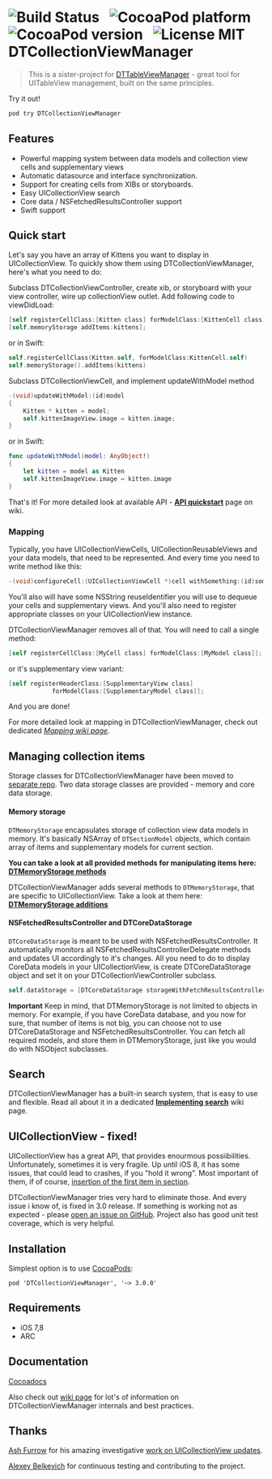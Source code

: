 ![Build Status](https://travis-ci.org/DenHeadless/DTCollectionViewManager.png?branch=master) &nbsp;
![CocoaPod platform](https://cocoapod-badges.herokuapp.com/p/DTCollectionViewManager/badge.svg) &nbsp;
![CocoaPod version](https://cocoapod-badges.herokuapp.com/v/DTCollectionViewManager/badge.svg) &nbsp;
![License MIT](https://go-shields.herokuapp.com/license-MIT-blue.png)
DTCollectionViewManager
=======================

> This is a sister-project for [DTTableViewManager](https://github.com/DenHeadless/DTTableViewManager) - great tool for UITableView management, built on the same principles.

Try it out! 

```bash
pod try DTCollectionViewManager
```

## Features

* Powerful mapping system between data models and collection view cells and supplementary views
* Automatic datasource and interface synchronization.
* Support for creating cells from XIBs or storyboards.
* Easy UICollectionView search 
* Core data / NSFetchedResultsController support
* Swift support

## Quick start

Let's say you have an array of Kittens you want to display in UICollectionView. To quickly show them using DTCollectionViewManager, here's what you need to do:

Subclass DTCollectionViewController, create xib, or storyboard with your view controller, wire up collectionView outlet. Add following code to viewDidLoad:

```objective-c
[self registerCellClass:[Kitten class] forModelClass:[KittenCell class]];
[self.memoryStorage addItems:kittens];
```
or in Swift:
```swift
self.registerCellClass(Kitten.self, forModelClass:KittenCell.self)
self.memoryStorage().addItems(kittens)
```

Subclass DTCollectionViewCell, and implement updateWithModel method
```objective-c
-(void)updateWithModel:(id)model
{
    Kitten * kitten = model;
    self.kittenImageView.image = kitten.image;
}
```
or in Swift:
```swift
func updateWithModel(model: AnyObject!)
{
    let kitten = model as Kitten
    self.kittenImageView.image = kitten.image
}
```

That's it! For more detailed look at available API - **[API quickstart](https://github.com/DenHeadless/DTCollectionViewManager/wiki/API-quickstart)** page on wiki.

### Mapping 

Typically, you have UICollectionViewCells, UICollectionReusableViews and your data models, that need to be represented. And every time you need to write method like this:
```objective-c
-(void)configureCell:(UICollectionViewCell *)cell withSomething:(id)something;
```

You'll also will have some NSString reuseIdentifier you will use to dequeue your cells and supplementary views. And you'll also need to register appropriate classes on your UICollectionView instance. 

DTCollectionViewManager removes all of that. You will need to call a single method:

```objective-c
[self registerCellClass:[MyCell class] forModelClass:[MyModel class]];
```

or it's supplementary view variant:

```objective-c
[self registerHeaderClass:[SupplementaryView class] 
            forModelClass:[SupplementaryModel class]];
```
And you are done! 

For more detailed look at mapping in DTCollectionViewManager, check out dedicated *[Mapping wiki page](https://github.com/DenHeadless/DTCollectionViewManager/wiki/Mapping-and-registration)*.

## Managing collection items

Storage classes for DTCollectionViewManager have been moved to [separate repo](https://github.com/DenHeadless/DTModelStorage). Two data storage classes are provided - memory and core data storage. 

#### Memory storage

`DTMemoryStorage` encapsulates storage of collection view data models in memory. It's basically NSArray of `DTSectionModel` objects, which contain array of items and supplementary models for current section.

**You can take a look at all provided methods for manipulating items here: [DTMemoryStorage methods](https://github.com/DenHeadless/DTModelStorage/blob/master/README.md#adding-items)**

DTCollectionViewManager adds several methods to `DTMemoryStorage`, that are specific to UICollectionView. Take a look at them here: **[DTMemoryStorage additions](https://github.com/DenHeadless/DTCollectionViewManager/wiki/DTMemoryStorage-additions)**

#### NSFetchedResultsController and DTCoreDataStorage

`DTCoreDataStorage` is meant to be used with NSFetchedResultsController. It automatically monitors all NSFetchedResultsControllerDelegate methods and updates UI accordingly to it's changes. All you need to do to display CoreData models in your UICollectionView, is create DTCoreDataStorage object and set it on your DTCollectionViewController subclass.

```objective-c
self.dataStorage = [DTCoreDataStorage storageWithFetchResultsController:controller];
```

**Important** Keep in mind, that DTMemoryStorage is not limited to objects in memory. For example, if you have CoreData database, and you now for sure, that number of items is not big, you can choose not to use DTCoreDataStorage and NSFetchedResultsController. You can fetch all required models, and store them in DTMemoryStorage, just like you would do with NSObject subclasses.

## Search

DTCollectionViewManager has a built-in search system, that is easy to use and flexible. Read all about it in a dedicated **[Implementing search](https://github.com/DenHeadless/DTCollectionViewManager/wiki/Implementing-search)** wiki page.

## UICollectionView - fixed!

UICollectionView has a great API, that provides enourmous possiibilities. Unfortunately, sometimes it is very fragile. Up until iOS 8, it has some issues, that could lead to crashes, if you "hold it wrong". Most important of them, if of course, [insertion of the first item in section](http://openradar.appspot.com/12954582). 

DTCollectionViewManager tries very hard to eliminate those. And every issue i know of, is fixed in 3.0 release. If something is working not as expected - please [open an issue on GitHub](https://github.com/DenHeadless/DTCollectionViewManager/issues). Project also has good unit test coverage, which is very helpful.
	
## Installation

Simplest option is to use [CocoaPods](http://www.cocoapods.org):

	pod 'DTCollectionViewManager', '~> 3.0.0'
	
## Requirements

- iOS 7,8
- ARC
	
## Documentation

[Cocoadocs](http://cocoadocs.org/docsets/DTCollectionViewManager)

Also check out [wiki page](https://github.com/DenHeadless/DTCollectionViewManager/wiki) for lot's of information on DTCollectionViewManager internals and best practices.

## Thanks

[Ash Furrow](https://github.com/AshFurrow) for his amazing investigative [work on UICollectionView updates](https://github.com/AshFurrow/UICollectionView-NSFetchedResultsController).

[Alexey Belkevich](https://github.com/belkevich) for continuous testing and contributing to the project.
